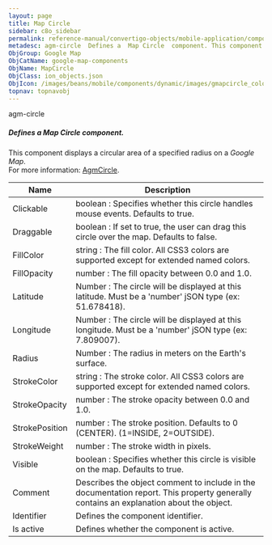 ```yaml
---
layout: page
title: Map Circle
sidebar: c8o_sidebar
permalink: reference-manual/convertigo-objects/mobile-application/components/google-map-components/map-circle/
metadesc: agm-circle  Defines a  Map Circle  component. This component displays a circular area of a specified radius on a  Google Map .  For more information  
ObjGroup: Google Map
ObjCatName: google-map-components
ObjName: MapCircle
ObjClass: ion_objects.json
ObjIcon: /images/beans/mobile/components/dynamic/images/gmapcircle_color_32x32.png
topnav: topnavobj
---
```

agm-circle<br/>

##### Defines a <i>Map Circle</i> component.<br/>
This component displays a circular area of a specified radius on a <i>Google Map</i>.<br/>
 For more information: <a href='https://angular-maps.com/api-docs/agm-core/directives/AgmCircle.html'>AgmCircle</a>.

Name | Description 
--- | ---
Clickable | boolean : Specifies whether this circle handles mouse events. Defaults to true.
Draggable | boolean : If set to true, the user can drag this circle over the map. Defaults to false.
FillColor | string : The fill color. All CSS3 colors are supported except for extended named colors.
FillOpacity | number : The fill opacity between 0.0 and 1.0.
Latitude | Number : The circle will be displayed at this latitude. Must be a 'number' jSON type (ex: 51.678418).
Longitude | Number : The circle will be displayed at this longitude. Must be a 'number' jSON type (ex: 7.809007).
Radius | Number : The radius in meters on the Earth's surface.
StrokeColor | string : The stroke color. All CSS3 colors are supported except for extended named colors.
StrokeOpacity | number : The stroke opacity between 0.0 and 1.0.
StrokePosition | number : The stroke position. Defaults to 0 (CENTER). (1=INSIDE, 2=OUTSIDE).
StrokeWeight | number : The stroke width in pixels.
Visible | boolean : Specifies whether this circle is visible on the map. Defaults to true.
Comment | Describes the object comment to include in the documentation report.  This property generally contains an explanation about the object. 
Identifier | Defines the component identifier.  
Is active | Defines whether the component is active. 


